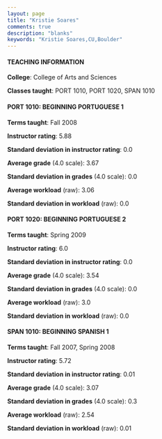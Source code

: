 ```yaml
---
layout: page
title: "Kristie Soares" 
comments: true
description: "blanks"
keywords: "Kristie Soares,CU,Boulder"
---
```

<head>
<script src="https://ajax.googleapis.com/ajax/libs/jquery/2.1.3/jquery.min.js"></script>
<script src="https://dl.dropboxusercontent.com/s/pc42nxpaw1ea4o9/highcharts.js?dl=0"></script>
<!-- <script src="../assets/js/highcharts.js"></script> -->
<style type="text/css">@font-face {
	font-family: "Bebas Neue";
	src: url(https://www.filehosting.org/file/details/544349/BebasNeue Regular.otf) format("opentype");
	}
	h1.Bebas { 
		font-family: "Bebas Neue", Verdana, Tahoma;
	}
</style>
</head>
	   
#### TEACHING INFORMATION

**College**: College of Arts and Sciences

**Classes taught**: PORT 1010, PORT 1020, SPAN 1010

#### PORT 1010: BEGINNING PORTUGUESE 1

**Terms taught**: Fall 2008

**Instructor rating**: 5.88

**Standard deviation in instructor rating**: 0.0

**Average grade** (4.0 scale): 3.67

**Standard deviation in grades** (4.0 scale): 0.0

**Average workload** (raw): 3.06

**Standard deviation in workload** (raw): 0.0

#### PORT 1020: BEGINNING PORTUGUESE 2

**Terms taught**: Spring 2009

**Instructor rating**: 6.0

**Standard deviation in instructor rating**: 0.0

**Average grade** (4.0 scale): 3.54

**Standard deviation in grades** (4.0 scale): 0.0

**Average workload** (raw): 3.0

**Standard deviation in workload** (raw): 0.0

#### SPAN 1010: BEGINNING SPANISH 1

**Terms taught**: Fall 2007, Spring 2008

**Instructor rating**: 5.72

**Standard deviation in instructor rating**: 0.01

**Average grade** (4.0 scale): 3.07

**Standard deviation in grades** (4.0 scale): 0.3

**Average workload** (raw): 2.54

**Standard deviation in workload** (raw): 0.01

